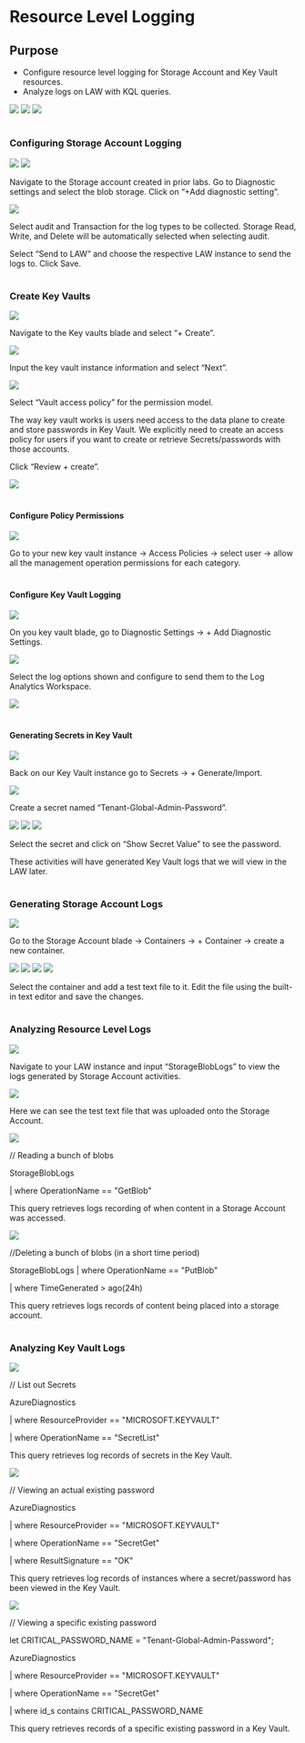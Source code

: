 # Resource Level Logging

<H2>Purpose</H2>

- Configure resource level logging for Storage Account and Key Vault resources.
- Analyze logs on LAW with KQL queries.

<img src="https://raw.githubusercontent.com/melisaaaaaaaaa-er/resource-level-logging-images/main/Resource%20Level%20Logging%20diagram.png"/>

<img src="https://raw.githubusercontent.com/melisaaaaaaaaa-er/resource-level-logging-images/main/Resource%20Level%20Logging%20diagram%202.png"/>

<img src="https://raw.githubusercontent.com/melisaaaaaaaaa-er/resource-level-logging-images/main/Resource%20Level%20Logging%20diagram%203.png"/>

#
<h3>Configuring Storage Account Logging</h3>

<img src="https://raw.githubusercontent.com/melisaaaaaaaaa-er/resource-level-logging-images/main/1.png"/>

<img src="https://raw.githubusercontent.com/melisaaaaaaaaa-er/resource-level-logging-images/main/2.png"/>

Navigate to the Storage account created in prior labs. Go to Diagnostic settings and select the blob storage. Click on “+Add diagnostic setting”.

<img src="https://raw.githubusercontent.com/melisaaaaaaaaa-er/resource-level-logging-images/main/3.png"/>

Select audit and Transaction for the log types to be collected. Storage Read, Write, and Delete will be automatically selected when selecting audit.

Select “Send to LAW” and choose the respective LAW instance to send the logs to.
Click Save.

#
<h3>Create Key Vaults</h3>

<img src="https://raw.githubusercontent.com/melisaaaaaaaaa-er/resource-level-logging-images/main/4.png"/>

Navigate to the Key vaults blade and select “+ Create”.

<img src="https://raw.githubusercontent.com/melisaaaaaaaaa-er/resource-level-logging-images/main/5.png"/>

Input the key vault instance information and select “Next”.

<img src="https://raw.githubusercontent.com/melisaaaaaaaaa-er/resource-level-logging-images/main/6.png"/>

Select “Vault access policy” for the permission model.

The way key vault works is users need access to the data plane to create and store passwords in Key Vault. We explicitly need to create an access policy for users if you want to create or retrieve Secrets/passwords with those accounts.

Click “Review + create”.

<img src="https://raw.githubusercontent.com/melisaaaaaaaaa-er/resource-level-logging-images/main/7.png"/>

#
<h4>Configure Policy Permissions</h4>

<img src="https://raw.githubusercontent.com/melisaaaaaaaaa-er/resource-level-logging-images/main/8.png"/>

Go to your new key vault instance → Access Policies → select user → allow all the management operation permissions for each category.

#
<h4>Configure Key Vault Logging</h4>

<img src="https://raw.githubusercontent.com/melisaaaaaaaaa-er/resource-level-logging-images/main/9.png"/>

On you key vault blade, go to Diagnostic Settings → + Add Diagnostic Settings.

<img src="https://raw.githubusercontent.com/melisaaaaaaaaa-er/resource-level-logging-images/main/10.png"/>

Select the log options shown and configure to send them to the Log Analytics Workspace.

<img src="https://raw.githubusercontent.com/melisaaaaaaaaa-er/resource-level-logging-images/main/11.png"/>

#
<h4>Generating Secrets in Key Vault</h4>

<img src="https://raw.githubusercontent.com/melisaaaaaaaaa-er/resource-level-logging-images/main/12.png"/>

Back on our Key Vault instance go to Secrets → + Generate/Import.

<img src="https://raw.githubusercontent.com/melisaaaaaaaaa-er/resource-level-logging-images/main/13.png"/>

Create a secret named “Tenant-Global-Admin-Password”.

<img src="https://raw.githubusercontent.com/melisaaaaaaaaa-er/resource-level-logging-images/main/14.png"/>

<img src="https://raw.githubusercontent.com/melisaaaaaaaaa-er/resource-level-logging-images/main/15.png"/>

<img src="https://raw.githubusercontent.com/melisaaaaaaaaa-er/resource-level-logging-images/main/16.png"/>

Select the secret and click on “Show Secret Value” to see the password.

These activities will have generated Key Vault logs that we will view in the LAW later.

#
<h3>Generating Storage Account Logs</h3>

<img src="https://raw.githubusercontent.com/melisaaaaaaaaa-er/resource-level-logging-images/main/17.png"/>

Go to the Storage Account blade → Containers → + Container → create a new container.

<img src="https://raw.githubusercontent.com/melisaaaaaaaaa-er/resource-level-logging-images/main/18.png"/>

<img src="https://raw.githubusercontent.com/melisaaaaaaaaa-er/resource-level-logging-images/main/19.png"/>

<img src="https://raw.githubusercontent.com/melisaaaaaaaaa-er/resource-level-logging-images/main/20.png"/>

<img src="https://raw.githubusercontent.com/melisaaaaaaaaa-er/resource-level-logging-images/main/21.png"/>

Select the container and add a test text file to it. Edit the file using the built-in text editor and save the changes.

#
<h3>Analyzing Resource Level Logs</h3>

<img src="https://raw.githubusercontent.com/melisaaaaaaaaa-er/resource-level-logging-images/main/22.png"/>

Navigate to your LAW instance and input “StorageBlobLogs” to view the logs generated by Storage Account activities.

<img src="https://raw.githubusercontent.com/melisaaaaaaaaa-er/resource-level-logging-images/main/23.png"/>

Here we can see the test text file that was uploaded onto the Storage Account.

<img src="https://raw.githubusercontent.com/melisaaaaaaaaa-er/resource-level-logging-images/main/24.png"/>

// Reading a bunch of blobs

StorageBlobLogs

| where OperationName == "GetBlob"

This query retrieves logs recording of when content in a Storage Account was accessed.

<img src="https://raw.githubusercontent.com/melisaaaaaaaaa-er/resource-level-logging-images/main/25.png"/>

//Deleting a bunch of blobs (in a short time period)

StorageBlobLogs | where OperationName == "PutBlob"

| where TimeGenerated > ago(24h)

This query retrieves logs records of content being placed into a storage account.

#
<h3>Analyzing Key Vault Logs</h3>

<img src="https://raw.githubusercontent.com/melisaaaaaaaaa-er/resource-level-logging-images/main/27.png"/>

// List out Secrets

AzureDiagnostics

| where ResourceProvider == "MICROSOFT.KEYVAULT"

| where OperationName == "SecretList"

This query retrieves log records of secrets in the Key Vault.

<img src="https://raw.githubusercontent.com/melisaaaaaaaaa-er/resource-level-logging-images/main/28.png"/>

// Viewing an actual existing password

AzureDiagnostics

| where ResourceProvider == "MICROSOFT.KEYVAULT"

| where OperationName == "SecretGet"

| where ResultSignature == "OK"

This query retrieves log records of instances where a secret/password has been viewed in the Key Vault.

<img src="https://raw.githubusercontent.com/melisaaaaaaaaa-er/resource-level-logging-images/main/29.png"/>

// Viewing a specific existing password

let CRITICAL_PASSWORD_NAME = "Tenant-Global-Admin-Password";

AzureDiagnostics

| where ResourceProvider == "MICROSOFT.KEYVAULT"

| where OperationName == "SecretGet"

| where id_s contains CRITICAL_PASSWORD_NAME

This query retrieves records of a specific existing password in a Key Vault.
